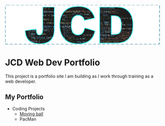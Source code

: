 ![JCD Logo](images/JCDPortLogo.png)

# JCD Web Dev Portfolio

This project is a portfolio site I am building as I work through training as a web developer.

## My Portfolio

- Coding Projects
	- [Moving ball](/projects/movingBall/index.html)
	- PacMan

<!-- a link to live mark down testing https://jbt.github.io/markdown-editor/
[This is a link in mark down](https://www.jcdport.github.io)

![alt text](https://picsum.photos/200/200)

example of block quote
> blockquote text

| Heading | header | head|
| --- | --- | --- |
| content | more content | text|
| more | more | more |-->
